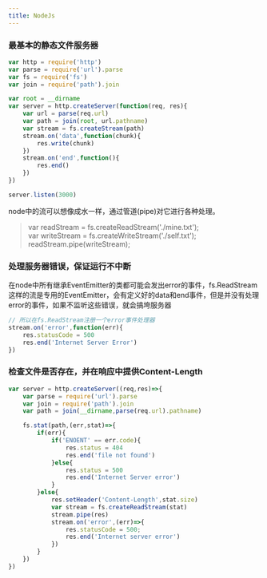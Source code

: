 ```yaml
---
title: NodeJs
---
```



### 最基本的静态文件服务器

```js
var http = require('http')
var parse = require('url').parse
var fs = require('fs')
var join = require('path').join

var root = __dirname
var server = http.createServer(function(req, res){
    var url = parse(req.url)
    var path = join(root, url.pathname)
    var stream = fs.createStream(path)
    stream.on('data',function(chunk){
        res.write(chunk)
    })
    stream.on('end',function(){
        res.end()
    })
})

server.listen(3000)
```

node中的流可以想像成水一样，通过管道(pipe)对它进行各种处理。
> var readStream = fs.createReadStream('./mine.txt');  
> var writeStream = fs.createWriteStream('./self.txt');  
> readStream.pipe(writeStream);  


### 处理服务器错误，保证运行不中断

在node中所有继承EventEmitter的类都可能会发出error的事件，fs.ReadStream这样的流是专用的EventEmitter，会有定义好的data和end事件，但是并没有处理error的事件，如果不监听这些错误，就会搞垮服务器

```js
// 所以在fs.ReadStream注册一个error事件处理器
stream.on('error',function(err){
    res.statusCode = 500
    res.end('Internet Server Error')
})

```


### 检查文件是否存在，并在响应中提供Content-Length

```js
var server = http.createServer((req,res)=>{
    var parse = require('url').parse
    var join = require('path').join
    var path = join(__dirname,parse(req.url).pathname)

    fs.stat(path,(err,stat)=>{
        if(err){
            if('ENOENT' == err.code){
                res.status = 404
                res.end('file not found')
            }else{
                res.status = 500
                res.end('Internet Server error')
            }
        }else{
            res.setHeader('Content-Length',stat.size)
            var stream = fs.createReadStream(stat)
            stream.pipe(res)
            stream.on('error',(err)=>{
                res.statusCode = 500;
                res.end('Internet server error')
            })
        }
    })
})
```


